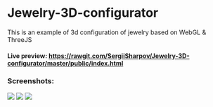 # Jewelry-3D-configurator
This is an example of 3d configuration of jewelry based on WebGL &amp; ThreeJS

#### Live preview: https://rawgit.com/SergiiSharpov/Jewelry-3D-configurator/master/public/index.html

### Screenshots:
![](https://github.com/SergiiSharpov/Jewelry-3D-configurator/raw/master/gifs/ring1.gif)
![](https://github.com/SergiiSharpov/Jewelry-3D-configurator/raw/master/gifs/ring2.gif)
![](https://github.com/SergiiSharpov/Jewelry-3D-configurator/raw/master/gifs/earing.gif)
